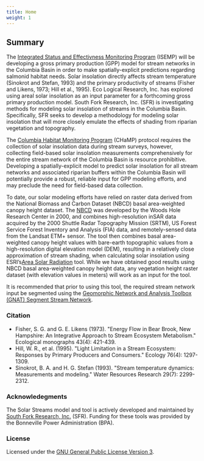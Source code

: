 ```yaml
---
title: Home
weight: 1
---
```


## Summary
The [Integrated Status and Effectivness Monitoring Program](https://isemp.org) (ISEMP) will 
be developing a gross primary production (GPP) model for stream networks in the Columbia 
Basin in order to make spatially-explicit predictions regarding salmonid habitat needs. 
Solar insolation directly affects stream temperature (Sinokrot and Stefan, 1993) and the 
primary productivity of streams (Fisher and Likens, 1973; Hill et al., 1995). Eco Logical 
Research, Inc. has explored using areal solar insolation as an input parameter for a 
forthcoming gross primary production model. South Fork Research, Inc. (SFR) is investigating 
methods for modeling solar insolation of streams in the Columbia Basin. Specifically, SFR 
seeks to develop a methodology for modeling solar insolation that will more closely emulate 
the effects of shading from riparian vegetation and topography.

The [Columbia Habitat Monitoring Program](https://www.champmonitoring.org/) (CHaMP) protocol 
requires the collection of solar insolation data during stream surveys, however, collecting 
field-based solar insolation measurements comprehensively for the entire stream network of 
the Columbia Basin is resource prohibitive. Developing a spatially-explicit model to predict 
solar insolation for all stream networks and associated riparian buffers within the Columbia 
Basin will potentially provide a robust, reliable input for GPP modeling efforts, and may 
preclude the need for field-based data collection. 

To date, our solar modeling efforts have relied on raster data derived from the National Biomass 
and Carbon Dataset (NBCD) basal area-weighted canopy height dataset. The [NBCD](http://www.whrc.org/mapping/nbcd) 
was developed by the Woods Hole Research Center in 2000, and combines high-resolution inSAR data 
acquired by the 2000 Shuttle Radar Topography Mission (SRTM), US Forest Service Forest Inventory 
and Analysis (FIA) data, and remotely-sensed data from the Landsat ETM+ sensor. The tool then 
combines basal area-weighted canopy height values with bare-earth topographic values from a 
high-resolution digital elevation model (DEM), resulting in a relatively close approximation of 
stream shading, when calculating solar insolation using ESRI’s[Area Solar Radiation](http://desktop.arcgis.com/en/arcmap/10.3/tools/spatial-analyst-toolbox/area-solar-radiation.htm) 
tool. While 
we have obtained good results using NBCD basal area-weighted canopy height data, any vegetation 
height raster dataset (with elevation values in meters) will work as an input for the tool.

It is recommended that prior to using this tool, the required stream network input be segmented 
using the [Geomorphic Network and Analysis Toolbox (GNAT) Segment Stream Network](https://bitbucket.org/KellyWhitehead/geomorphic-network-and-analysis-toolbox).


### Citation

* Fisher, S. G. and G. E. Likens (1973). "Energy Flow in Bear Brook, New Hampshire: An Integrative 
Approach to Stream Ecosystem Metabolism." Ecological monographs 43(4): 421-439.
* Hill, W. R., et al. (1995). "Light Limitation in a Stream Ecosystem: Responses by Primary Producers 
and Consumers." Ecology 76(4): 1297-1309.
* Sinokrot, B. A. and H. G. Stefan (1993). "Stream temperature dynamics: Measurements and modeling." 
Water Resources Research 29(7): 2299-2312.


### Acknowledegments

The Solar Streams model and tool is actively developed and maintained by [South Fork Research, Inc.](http://southforkresearch.org) (SFR). Funding for these
tools was provided by the Bonneville Power Administration (BPA).


### License

Licensed under the [GNU General Public License Version 3](../License.txt).